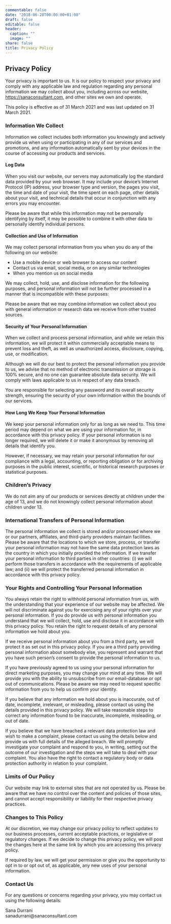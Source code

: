 ```yaml
---
commentable: false
date: "2018-06-28T00:00:00+01:00"
draft: false
editable: false
header:
  caption: ""
  image: ""
share: false
title: Privacy Policy
---
```


<h2>Privacy Policy</h2>
<p>Your privacy is important to us. It is our policy to respect your privacy and comply with any applicable law and regulation regarding any personal information we may collect about you, including across our website, <a href="https://sanaconsultant.com">https://sanaconsultant.com</a>, and other sites we own and operate. </p>
<p>This policy is effective as of 31 March 2021 and was last updated on 31 March 2021. </p>
<h3>Information We Collect</h3>
<p>Information we collect includes both information you knowingly and actively provide us when using or participating in any of our services and promotions, and any information automatically sent by your devices in the course of accessing our products and services. </p>
<h4>Log Data</h4>
<p>When you visit our website, our servers may automatically log the standard data provided by your web browser. It may include your device’s Internet Protocol (IP) address, your browser type and version, the pages you visit, the time and date of your visit, the time spent on each page, other details about your visit, and technical details that occur in conjunction with any errors you may encounter. </p>
<p>Please be aware that while this information may not be personally identifying by itself, it may be possible to combine it with other data to personally identify individual persons. </p>
<h4>Collection and Use of Information</h4>
<p>We may collect personal information from you when you do any of the following on our website: </p>
<ul>
   <li>Use a mobile device or web browser to access our content</li>
   <li>Contact us via email, social media, or on any similar technologies</li>
   <li>When you mention us on social media</li>
</ul>
<p>We may collect, hold, use, and disclose information for the following purposes, and personal information will not be further processed in a manner that is incompatible with these purposes: </p>
<p>Please be aware that we may combine information we collect about you with general information or research data we receive from other trusted sources. </p>
<h4>Security of Your Personal Information</h4>
<p>When we collect and process personal information, and while we retain this information, we will protect it within commercially acceptable means to prevent loss and theft, as well as unauthorized access, disclosure, copying, use, or modification. </p>
<p>Although we will do our best to protect the personal information you provide to us, we advise that no method of electronic transmission or storage is 100% secure, and no one can guarantee absolute data security. We will comply with laws applicable to us in respect of any data breach. </p>
<p>You are responsible for selecting any password and its overall security strength, ensuring the security of your own information within the bounds of our services. </p>
<h4>How Long We Keep Your Personal Information</h4>
<p>We keep your personal information only for as long as we need to. This time period may depend on what we are using your information for, in accordance with this privacy policy. If your personal information is no longer required, we will delete it or make it anonymous by removing all details that identify you. </p>
<p>However, if necessary, we may retain your personal information for our compliance with a legal, accounting, or reporting obligation or for archiving purposes in the public interest, scientific, or historical research purposes or statistical purposes. </p>
<h3>Children’s Privacy</h3>
<p>We do not aim any of our products or services directly at children under the age of 13, and we do not knowingly collect personal information about children under 13. </p>
<h3>International Transfers of Personal Information</h3>
<p>The personal information we collect is stored and/or processed where we or our partners, affiliates, and third-party providers maintain facilities. Please be aware that the locations to which we store, process, or transfer your personal information may not have the same data protection laws as the country in which you initially provided the information. If we transfer your personal information to third parties in other countries: (i) we will perform those transfers in accordance with the requirements of applicable law; and (ii) we will protect the transferred personal information in accordance with this privacy policy. </p>
<h3>Your Rights and Controlling Your Personal Information</h3>
<p>You always retain the right to withhold personal information from us, with the understanding that your experience of our website may be affected. We will not discriminate against you for exercising any of your rights over your personal information. If you do provide us with personal information you understand that we will collect, hold, use and disclose it in accordance with this privacy policy. You retain the right to request details of any personal information we hold about you. </p>
<p>If we receive personal information about you from a third party, we will protect it as set out in this privacy policy. If you are a third party providing personal information about somebody else, you represent and warrant that you have such person’s consent to provide the personal information to us. </p>
<p>If you have previously agreed to us using your personal information for direct marketing purposes, you may change your mind at any time. We will provide you with the ability to unsubscribe from our email-database or opt out of communications. Please be aware we may need to request specific information from you to help us confirm your identity. </p>
<p>If you believe that any information we hold about you is inaccurate, out of date, incomplete, irrelevant, or misleading, please contact us using the details provided in this privacy policy. We will take reasonable steps to correct any information found to be inaccurate, incomplete, misleading, or out of date. </p>
<p>If you believe that we have breached a relevant data protection law and wish to make a complaint, please contact us using the details below and provide us with full details of the alleged breach. We will promptly investigate your complaint and respond to you, in writing, setting out the outcome of our investigation and the steps we will take to deal with your complaint. You also have the right to contact a regulatory body or data protection authority in relation to your complaint. </p>
<h3>Limits of Our Policy</h3>
<p>Our website may link to external sites that are not operated by us. Please be aware that we have no control over the content and policies of those sites, and cannot accept responsibility or liability for their respective privacy practices. </p>
<h3>Changes to This Policy</h3>
<p>At our discretion, we may change our privacy policy to reflect updates to our business processes, current acceptable practices, or legislative or regulatory changes. If we decide to change this privacy policy, we will post the changes here at the same link by which you are accessing this privacy policy. </p>
<p>If required by law, we will get your permission or give you the opportunity to opt in to or opt out of, as applicable, any new uses of your personal information. </p>
<h3>Contact Us</h3>
<p>For any questions or concerns regarding your privacy, you may contact us using the following details: </p>
<p>Sana Durrani<br />
sanadurrani@sanaconsultant.com </p>
